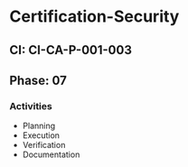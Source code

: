 # Certification-Security

## CI: CI-CA-P-001-003
## Phase: 07

### Activities
- Planning
- Execution
- Verification
- Documentation
